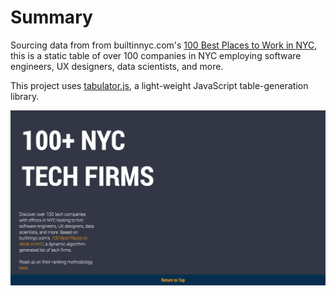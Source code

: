 # Summary 

Sourcing data from from builtinnyc.com's [100 Best Places to Work in NYC](https://www.builtinnyc.com/companies/best-places-to-work-nyc), this is a static table of over 100 companies in NYC employing software engineers, UX designers, data scientists, and more.

This project uses <a href="http://tabulator.info/">tabulator.js</a>, a light-weight JavaScript table-generation library.

<a href="https://aprilharris.github.io/100-tech-companies/" target="_blank" rel="noopener noreferrer"><img src="preview.png"></a>
